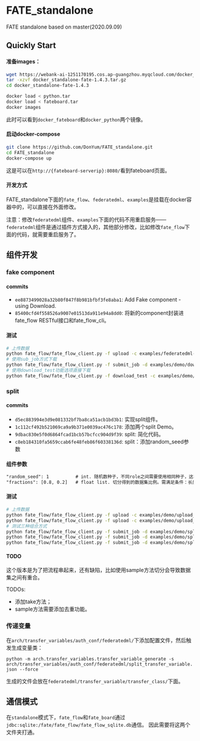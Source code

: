 # FATE_standalone
FATE standalone based on master(2020.09.09)

## Quickly Start

#### 准备images：

```sh
wget https://webank-ai-1251170195.cos.ap-guangzhou.myqcloud.com/docker_standalone-fate-1.4.3.tar.gz
tar -xzvf docker_standalone-fate-1.4.3.tar.gz
cd docker_standalone-fate-1.4.3

docker load < python.tar
docker load < fateboard.tar
docker images
```

此时可以看到`docker_fateboard`和`docker_python`两个镜像。

#### 启动docker-compose

```sh
git clone https://github.com/DonYum/FATE_standalone.git
cd FATE_standalone
docker-compose up
```

这是可以在`http://{fateboard-serverip}:8080/`看到fateboard页面。

#### 开发方式

FATE_standalone下面的`fate_flow`、`federatedml`、`examples`是挂载在docker容器中的，可以直接在外面修改。

注意：修改`federatedml`组件、`examples`下面的代码不用重启服务——`federatedml`组件是通过插件方式接入的，其他部分修改，比如修改`fate_flow`下面的代码，就需要重启服务了。

## 组件开发

### fake component

#### commits

- `ee8873499028a32b80f847f8b981bfbf3fe8aba1`: Add Fake component - using Download.
- `85400cfd4f558526a9007e01513da911e94a8dd0`: 将新的component封装进fate_flow RESTful接口和fate_flow_cli。

#### 测试

```sh
# 上传数据
python fate_flow/fate_flow_client.py -f upload -c examples/federatedml-1.x-examples/upload_data.json
# 使用sub_job方式下载
python fate_flow/fate_flow_client.py -f submit_job -d examples/demo/download_dsl.json -c examples/demo/download_conf.json
# 使用download_test功能选项直接下载
python fate_flow/fate_flow_client.py -f download_test -c examples/demo/download.json
```

### split

#### commits

- `d5ec883994e3d9e081332bf7ba8ca51acb1bd3b1`: 实现split组件。
- `1c112cf492b521069ca9a9b371e0039ac476c178`: 添加两个split Demo。
- `9dbac830e5f0d6864fcad1bcb57bcfcc904d9f39`: split: 简化代码。
- `c8eb184310fa5659ccab6fe48feb86f60338136d`: split：添加random_seed参数

#### 组件参数

```txt
"random_seed": 1          # int. 随机数种子，不同role之间需要使用相同种子，这样才能产生相同切分数据集。
"fractions": [0.8, 0.2]   # float list. 切分得到的数据集比例。需满足条件：长度不为零，sum(fractions) == 1.
```

#### 测试

```sh
# 上传数据
python fate_flow/fate_flow_client.py -f upload -c examples/demo/upload_data_guest.json
python fate_flow/fate_flow_client.py -f upload -c examples/demo/upload_data_host.json
# 测试三种组合方式
python fate_flow/fate_flow_client.py -f submit_job -d examples/demo/split_3_dsl.json -c examples/demo/split_3_conf.json
python fate_flow/fate_flow_client.py -f submit_job -d examples/demo/split_2_2_dsl.json -c examples/demo/split_2_2_conf.json
python fate_flow/fate_flow_client.py -f submit_job -d examples/demo/split_4_dsl.json -c examples/demo/split_4_conf.json
```

#### TODO

这个版本是为了把流程串起来，还有缺陷，比如使用sample方法切分会导致数据集之间有重合。

TODOs:

- 添加take方法；
- sample方法需要添加去重功能。

### 传递变量

在`arch/transfer_variables/auth_conf/federatedml/`下添加配置文件，然后触发生成变量类：

`python -m arch.transfer_variables.transfer_variable_generate -s arch/transfer_variables/auth_conf/federatedml/split_transfer_variable.json --force`

生成的文件会放在`federatedml/transfer_variable/transfer_class/`下面。

## 通信模式

在`standalone`模式下，`fate_flow`和`fate_board`通过`jdbc:sqlite:/fate/fate_flow/fate_flow_sqlite.db`通信。
因此需要将这两个文件夹打通。
